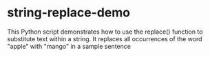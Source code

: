 # string-replace-demo
This Python script demonstrates how to use the replace() function to substitute text within a string. It replaces all occurrences of the word "apple" with "mango" in a sample sentence
